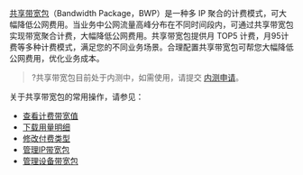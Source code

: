 [共享带宽包](https://cloud.tencent.com/document/product/684)（Bandwidth Package，BWP）是一种多 IP 聚合的计费模式，可大幅降低公网费用。当业务中公网流量高峰分布在不同时间段内，可通过共享带宽包实现带宽聚合计费，大幅降低公网费用。共享带宽包提供月 TOP5 计费，月95计费等多种计费模式，满足您的不同业务场景。合理配置共享带宽包可帮您大幅降低公网费用，优化业务成本。

> ?共享带宽包目前处于内测中，如需使用，请提交 <a href="https://cloud.tencent.com/apply/p/8o8lmsr5nj8">内测申请</a>。

关于共享带宽包的常用操作，请参见：
+ [查看计费带宽值](https://cloud.tencent.com/document/product/684/46484)
+ [下载用量明细](https://cloud.tencent.com/document/product/684/47349)
+ [修改付费类型](https://cloud.tencent.com/document/product/684/47350)
+ [管理IP带宽包](https://cloud.tencent.com/document/product/684/39941)
+ [管理设备带宽包](https://cloud.tencent.com/document/product/684/39938)
